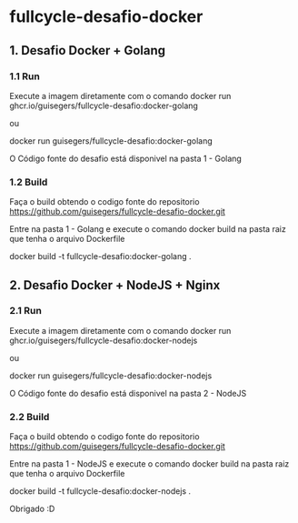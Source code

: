 # fullcycle-desafio-docker

## 1. Desafio Docker + Golang

### 1.1 Run

Execute a imagem diretamente com o comando docker run ghcr.io/guisegers/fullcycle-desafio:docker-golang

ou

docker run guisegers/fullcycle-desafio:docker-golang

O Código fonte do desafio está disponivel na pasta 1 - Golang

### 1.2 Build

Faça o build obtendo o codigo fonte do repositorio https://github.com/guisegers/fullcycle-desafio-docker.git

Entre na pasta 1 - Golang e execute o comando docker build na pasta raiz que tenha o arquivo Dockerfile

docker build -t fullcycle-desafio:docker-golang .

## 2. Desafio Docker + NodeJS + Nginx

### 2.1 Run

Execute a imagem diretamente com o comando docker run ghcr.io/guisegers/fullcycle-desafio:docker-nodejs

ou

docker run guisegers/fullcycle-desafio:docker-nodejs

O Código fonte do desafio está disponivel na pasta 2 - NodeJS

### 2.2 Build

Faça o build obtendo o codigo fonte do repositorio https://github.com/guisegers/fullcycle-desafio-docker.git

Entre na pasta 1 - NodeJS e execute o comando docker build na pasta raiz que tenha o arquivo Dockerfile

docker build -t fullcycle-desafio:docker-nodejs .

Obrigado :D
